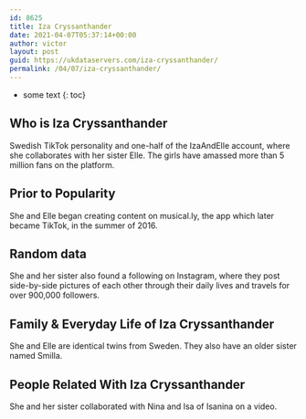```yaml
---
id: 8625
title: Iza Cryssanthander
date: 2021-04-07T05:37:14+00:00
author: victor
layout: post
guid: https://ukdataservers.com/iza-cryssanthander/
permalink: /04/07/iza-cryssanthander/
---
```


* some text
{: toc}


## Who is Iza Cryssanthander



Swedish TikTok personality and one-half of the IzaAndElle account, where she collaborates with her sister Elle. The girls have amassed more than 5 million fans on the platform. 

                
                
                
## Prior to Popularity



She and Elle began creating content on musical.ly, the app which later became TikTok, in the summer of 2016. 

                
                
                
## Random data



She and her sister also found a following on Instagram, where they post side-by-side pictures of each other through their daily lives and travels for over 900,000 followers. 

                
                
                
## Family & Everyday Life of Iza Cryssanthander



She and Elle are identical twins from Sweden. They also have an older sister named Smilla. 

                
                
                
## People Related With Iza Cryssanthander



She and her sister collaborated with Nina and Isa of Isanina on a video. 

                
              
            
          
          
          